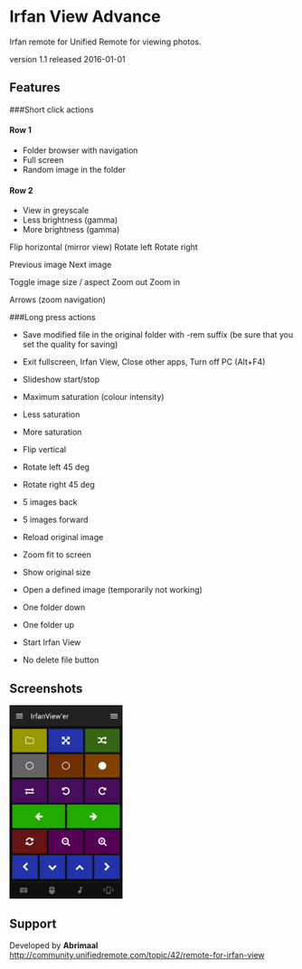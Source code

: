 # Irfan View Advance
Irfan remote for Unified Remote for viewing photos.

version 1.1
released 2016-01-01

## Features 

###Short click actions
#### Row 1
- Folder browser with navigation
- Full screen
- Random image in the folder
#### Row 2
- View in greyscale
- Less brightness (gamma)
- More brightness (gamma)

Flip horizontal (mirror view)
Rotate left
Rotate right

Previous image
Next image
 
Toggle image size / aspect
Zoom out 
Zoom in

Arrows (zoom navigation)

###Long press actions

- Save modified file in the original folder with -rem suffix (be sure that you set the quality for saving)
- Exit fullscreen, Irfan View, Close other apps, Turn off PC (Alt+F4)
- Slideshow start/stop

- Maximum saturation (colour intensity)
- Less saturation
- More saturation

- Flip vertical
- Rotate left 45 deg
- Rotate right 45 deg

- 5 images back
- 5 images forward

- Reload original image
- Zoom fit to screen
- Show original size

- Open a defined image (temporarily not working)
- One folder down
- One folder up
- Start Irfan View



- No delete file button

## Screenshots
<img src="screen.png" width="200" alt="Remote in full colour" />

## Support
Developed by **Abrimaal**  
http://community.unifiedremote.com/topic/42/remote-for-irfan-view
